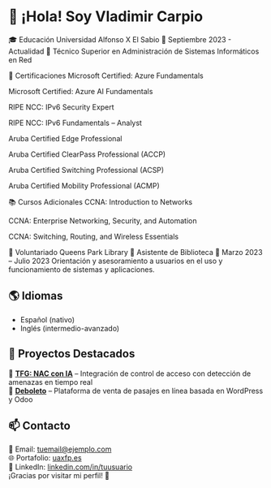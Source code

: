 # 👋 ¡Hola! Soy Vladimir Carpio     

🎓 Educación
Universidad Alfonso X El Sabio
📅 Septiembre 2023 - Actualidad
📌 Técnico Superior en Administración de Sistemas Informáticos en Red

📜 Certificaciones
Microsoft Certified: Azure Fundamentals

Microsoft Certified: Azure AI Fundamentals

RIPE NCC: IPv6 Security Expert

RIPE NCC: IPv6 Fundamentals – Analyst

Aruba Certified Edge Professional

Aruba Certified ClearPass Professional (ACCP)

Aruba Certified Switching Professional (ACSP)

Aruba Certified Mobility Professional (ACMP)

📚 Cursos Adicionales
CCNA: Introduction to Networks

CCNA: Enterprise Networking, Security, and Automation

CCNA: Switching, Routing, and Wireless Essentials



🤝 Voluntariado
Queens Park Library
📌 Asistente de Biblioteca
📅 Marzo 2023 – Julio 2023
Orientación y asesoramiento a usuarios en el uso y funcionamiento de sistemas y aplicaciones.


## 🌎 Idiomas  
- Español (nativo)  
- Inglés (intermedio-avanzado)  

## 📂 Proyectos Destacados  
🔹 **[TFG: NAC con IA](#)** – Integración de control de acceso con detección de amenazas en tiempo real  
🔹 **[Deboleto](#)** – Plataforma de venta de pasajes en línea basada en WordPress y Odoo  

## 📫 Contacto  
📧 Email: [tuemail@ejemplo.com](mailto:tuemail@ejemplo.com)  
🌐 Portafolio: [uaxfp.es](https://uaxfp.es)  
💼 LinkedIn: [linkedin.com/in/tuusuario](https://linkedin.com/in/tuusuario)  
¡Gracias por visitar mi perfil! 🚀  

<!--
**vladimircarpiomorales/vladimircarpiomorales** is a ✨ _special_ ✨ repository because its `README.md` (this file) appears on your GitHub profile.

Here are some ideas to get you started:

- 🔭 I’m currently working on ...
- 🌱 I’m currently learning ...
- 👯 I’m looking to collaborate on ...
- 🤔 I’m looking for help with ...
- 💬 Ask me about ...
- 📫 How to reach me: ...
- 😄 Pronouns: ...
- ⚡ Fun fact: ...
-->
